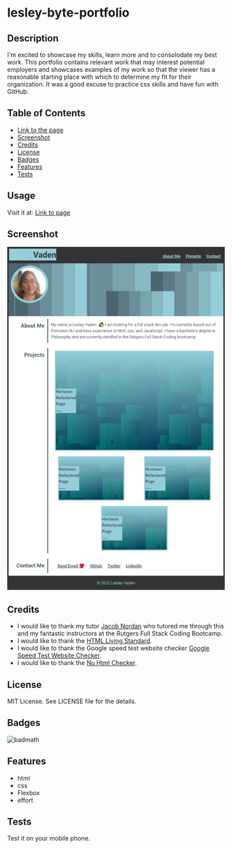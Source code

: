 # lesley-byte-portfolio

## Description

I'm excited to showcase my skills, learn more and to consolodate my best work. This portfolio contains relevant work that may interest potential employers and showcases examples of my work so that the viewer has a reasonable starting place with which to determine my fit for their organization. It was a good excuse to practice css skills and have fun with GitHub.

## Table of Contents

- [Link to the page](https://lesley-byte.github.io/lesley-byte-portfolio/)
- [Screenshot](#screenshot)
- [Credits](#credits)
- [License](#license)
- [Badges](#badges)
- [Features](#features)
- [Tests](#tests)

## Usage

Visit it at:
[Link to page](https://www.lesleyvaden.dev)

## Screenshot

![Screenshot of my portfolio.](assets/images/screenshot.png)

## Credits

- I would like to thank my tutor [Jacob Nordan](https://github.com/jnordan132) who tutored me through this and my fantastic instructors at the Rutgers Full Stack Coding Bootcamp.
- I would like to thank the [HTML Living Standard](https://html.spec.whatwg.org/multipage/).
- I would like to thank the Google speed test website checker [Google Speed Test Website Checker](https://pagespeed.web.dev/?utm_source=psi&utm_medium=redirect).
- I would like to thank the [Nu Html Checker](https://validator.w3.org/nu/).

## License

MIT License. See LICENSE file for the details.

## Badges

![badmath](https://img.shields.io/badge/Flexbox-Portfolio-blue)

## Features

- html
- css
- Flexbox
- effort

## Tests

Test it on your mobile phone.
